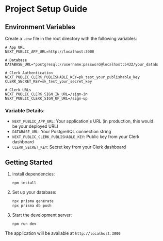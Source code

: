 # Project Setup Guide

## Environment Variables

Create a `.env` file in the root directory with the following variables:

```env
# App URL
NEXT_PUBLIC_APP_URL=http://localhost:3000

# Database
DATABASE_URL="postgresql://username:password@localhost:5432/your_database_name"

# Clerk Authentication
NEXT_PUBLIC_CLERK_PUBLISHABLE_KEY=pk_test_your_publishable_key
CLERK_SECRET_KEY=sk_test_your_secret_key

# Clerk URLs
NEXT_PUBLIC_CLERK_SIGN_IN_URL=/sign-in
NEXT_PUBLIC_CLERK_SIGN_UP_URL=/sign-up
```

### Variable Details:

- `NEXT_PUBLIC_APP_URL`: Your application's URL (in production, this would be your deployed URL)
- `DATABASE_URL`: Your PostgreSQL connection string
- `NEXT_PUBLIC_CLERK_PUBLISHABLE_KEY`: Public key from your Clerk dashboard
- `CLERK_SECRET_KEY`: Secret key from your Clerk dashboard

## Getting Started

1. Install dependencies:
   ```bash
   npm install
   ```

2. Set up your database:
   ```bash
   npx prisma generate
   npx prisma db push
   ```

3. Start the development server:
   ```bash
   npm run dev
   ```

The application will be available at `http://localhost:3000`
